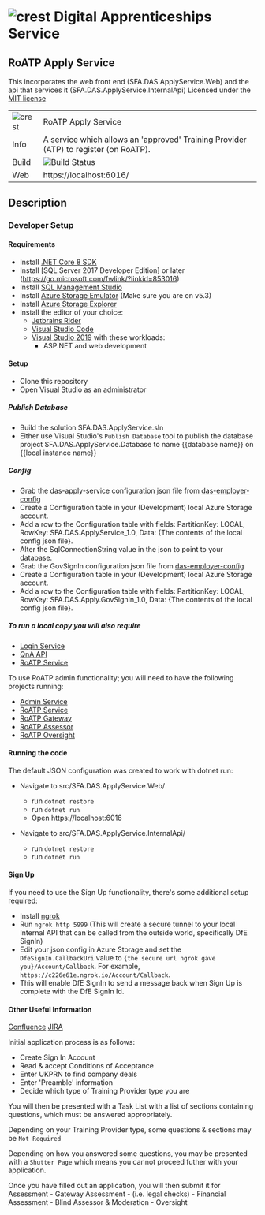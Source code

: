 # ![crest](https://assets.publishing.service.gov.uk/government/assets/crests/org_crest_27px-916806dcf065e7273830577de490d5c7c42f36ddec83e907efe62086785f24fb.png) Digital Apprenticeships Service

##  RoATP Apply Service 
This incorporates the web front end (SFA.DAS.ApplyService.Web) and the api that services it (SFA.DAS.ApplyService.InternalApi)
Licensed under the [MIT license](https://github.com/SkillsFundingAgency/das-apply-service/blob/master/LICENSE)

|               |               |
| ------------- | ------------- |
|![crest](https://assets.publishing.service.gov.uk/government/assets/crests/org_crest_27px-916806dcf065e7273830577de490d5c7c42f36ddec83e907efe62086785f24fb.png)|RoATP Apply Service|
| Info | A service which allows an 'approved' Training Provider (ATP) to register (on RoATP). |
| Build |![Build Status](https://sfa-gov-uk.visualstudio.com/_apis/public/build/definitions/c39e0c0b-7aff-4606-b160-3566f3bbce23/831/badge) |
| Web | https://localhost:6016/ |

## Description

### Developer Setup

#### Requirements

- Install [.NET Core 8 SDK](https://www.microsoft.com/net/download)
- Install [SQL Server 2017 Developer Edition] or later (https://go.microsoft.com/fwlink/?linkid=853016)
- Install [SQL Management Studio](https://docs.microsoft.com/en-us/sql/ssms/download-sql-server-management-studio-ssms)
- Install [Azure Storage Emulator](https://go.microsoft.com/fwlink/?linkid=717179&clcid=0x409) (Make sure you are on v5.3)
- Install [Azure Storage Explorer](http://storageexplorer.com/)
- Install the editor of your choice:
  - [Jetbrains Rider](https://www.jetbrains.com/rider/)
  - [Visual Studio Code](https://code.visualstudio.com/)
  - [Visual Studio 2019](https://www.visualstudio.com/downloads/) with these workloads:
    - ASP.NET and web development

#### Setup

- Clone this repository
- Open Visual Studio as an administrator

##### Publish Database
- Build the solution SFA.DAS.ApplyService.sln
- Either use Visual Studio's `Publish Database` tool to publish the database project SFA.DAS.ApplyService.Database to name {{database name}} on {{local instance name}}

##### Config

- Grab the das-apply-service configuration json file from [das-employer-config](https://github.com/SkillsFundingAgency/das-employer-config/blob/master/das-apply-service/SFA.DAS.ApplyService.json)
- Create a Configuration table in your (Development) local Azure Storage account.
- Add a row to the Configuration table with fields: PartitionKey: LOCAL, RowKey: SFA.DAS.ApplyService_1.0, Data: {The contents of the local config json file}.
- Alter the SqlConnectionString value in the json to point to your database.
- Grab the GovSignIn configuration json file from [das-employer-config](https://github.com/SkillsFundingAgency/das-employer-config/blob/master/das-shared-config/SFA.DAS.Apply.GovSignIn.json)
- Create a Configuration table in your (Development) local Azure Storage account.
- Add a row to the Configuration table with fields: PartitionKey: LOCAL, RowKey: SFA.DAS.Apply.GovSignIn_1.0, Data: {The contents of the local config json file}.

##### To run a local copy you will also require 

- [Login Service](https://github.com/SkillsFundingAgency/das-login-service)
- [QnA API](https://github.com/SkillsFundingAgency/das-qna-api)
- [RoATP Service](https://github.com/SkillsFundingAgency/das-roatp-service)

To use RoATP admin functionality; you will need to have the following projects running:

- [Admin Service](https://github.com/SkillsFundingAgency/das-admin-service)
- [RoATP Service](https://github.com/SkillsFundingAgency/das-roatp-service)
- [RoATP Gateway](https://github.com/SkillsFundingAgency/das-roatp-gateway)
- [RoATP Assessor](https://github.com/SkillsFundingAgency/das-roatp-assessor)
- [RoATP Oversight](https://github.com/SkillsFundingAgency/das-roatp-oversight)

#### Running the code

The default JSON configuration was created to work with dotnet run:

- Navigate to src/SFA.DAS.ApplyService.Web/
  - run `dotnet restore`
  - run `dotnet run`
  - Open https://localhost:6016

- Navigate to src/SFA.DAS.ApplyService.InternalApi/
  - run `dotnet restore`
  - run `dotnet run`

#### Sign Up

If you need to use the Sign Up functionality, there's some additional setup required:

- Install [ngrok](https://ngrok.com/)
- Run `ngrok http 5999` (This will create a secure tunnel to your local Internal API that can be called from the outside world, specifically DfE SignIn)
- Edit your json config in Azure Storage and set the `DfeSignIn.CallbackUri` value to `{the secure url ngrok gave you}/Account/Callback`. For example, `https://c226e61e.ngrok.io/Account/Callback`.
- This will enable DfE SignIn to send a message back when Sign Up is complete with the DfE SignIn Id.

#### Other Useful Information
[Confluence](https://skillsfundingagency.atlassian.net/wiki/spaces/NDL/pages/304644526/Register+of+Apprenticeship+Training+Providers+RoATP)
[JIRA](https://skillsfundingagency.atlassian.net/secure/RapidBoard.jspa?projectKey=APR&rapidView=453)

Initial application process is as follows:
  - Create Sign In Account
  - Read & accept Conditions of Acceptance
  - Enter UKPRN to find company deals
  - Enter 'Preamble' information
  - Decide which type of Training Provider type you are

You will then be presented with a Task List with a list of sections containing questions, which must be answered appropriately.

Depending on your Training Provider type, some questions & sections may be `Not Required`

Depending on how you answered some questions, you may be presented with a `Shutter Page` which means you cannot proceed futher with your application.

Once you have filled out an application, you will then submit it for Assessment
	- Gateway Assessment - (i.e. legal checks)
	- Financial Assessment
	- Blind Assessor & Moderation
	- Oversight
